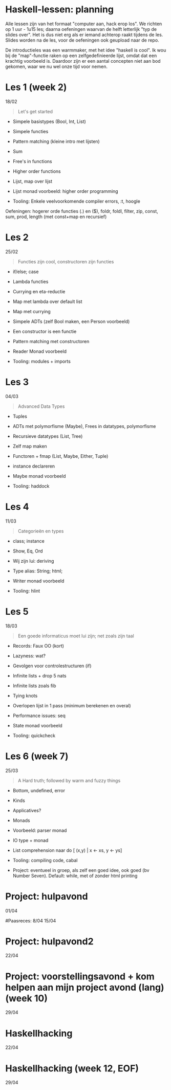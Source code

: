 Haskell-lessen: planning
========================

Alle lessen zijn van het formaat "computer aan, hack erop los". We richten op 1 uur  - 1u15 les; daarna oefeningen waarvan de helft letterlijk "typ de slides over". Het is dus niet erg als er iemand achterop raakt tijdens de les.
Slides worden na de les, voor de oefeningen ook geupload naar de repo.

De introductieles was een warmmaker, met het idee "haskell is cool". Ik wou bij de "map"-functie raken op een zelfgedefinieerde lijst, omdat dat een krachtig voorbeeld is. Daardoor zijn er een aantal concepten niet aan bod gekomen, waar we nu wel onze tijd voor nemen.

# Les 1 (week 2)
18/02
> Let's get started

- Simpele basistypes (Bool, Int, List)
- Simpele functies
- Pattern matching (kleine intro met lijsten)
- Sum
- Free's in functions
- Higher order functions
- Lijst, map over lijst
- Lijst monad voorbeeld: higher order programming

- Tooling: Enkele veelvoorkomende compiler errors, :t, hoogle

Oefeningen: hogerer orde functies (.) en ($), foldr, foldl, filter, zip, const, sum, prod, length (met const+map en recursief)

# Les 2
25/02
> Functies zijn cool, constructoren zijn functies

- if/else; case
- Lambda functies
- Currying en eta-reductie
- Map met lambda over default list
- Map met currying

- Simpele ADTs (zelf Bool maken, een Person voorbeeld)
- Een constructor is een functie
- Pattern matching met constructoren

- Reader Monad voorbeeld
- Tooling: modules + imports


# Les 3
04/03
> Advanced Data Types

- Tuples
- ADTs met polymorfisme (Maybe), Frees in datatypes, polymorfisme
- Recursieve datatypes (List, Tree)
- Zelf map maken
- Functoren + fmap (List, Maybe, Either, Tuple)
- instance declareren

- Maybe monad voorbeeld
- Tooling: haddock


# Les 4
11/03
> Categorieën en types

- class; instance
- Show, Eq, Ord
- Wij zijn lui: deriving
- Type alias: String; html;

- Writer monad voorbeeld
- Tooling: hlint

# Les 5
18/03
> Een goede informaticus moet lui zijn; net zoals zijn taal

- Records: Faux OO (kort)

- Lazyness: wat?
- Gevolgen voor controlestructuren (if)
- Infinite lists + drop 5 nats
- Infinite lists zoals fib
- Tying knots
- Overlopen lijst in 1 pass (minimum berekenen en overal)
- Performance issues: seq

- State monad voorbeeld
- Tooling: quickcheck

# Les 6 (week 7)
25/03
> A Hard truth; followed by warm and fuzzy things

- Bottom, undefined, error
- Kinds
- Applicatives?
- Monads
- Voorbeeld: parser monad
- IO type + monad
- List comprehension naar do [ (x,y) | x <- xs, y <- ys]

- Tooling: compiling code, cabal

- Project: eventueel in groep, als zelf een goed idee, ook goed (bv Number Seven). Default: while, met of zonder html printing

# Project: hulpavond
01/04

#Paasreces:
8/04
15/04

# Project: hulpavond2
22/04

# Project: voorstellingsavond + kom helpen aan mijn project avond (lang) (week 10)
29/04

# Haskellhacking
22/04

# Haskellhacking (week 12, EOF)
29/04
